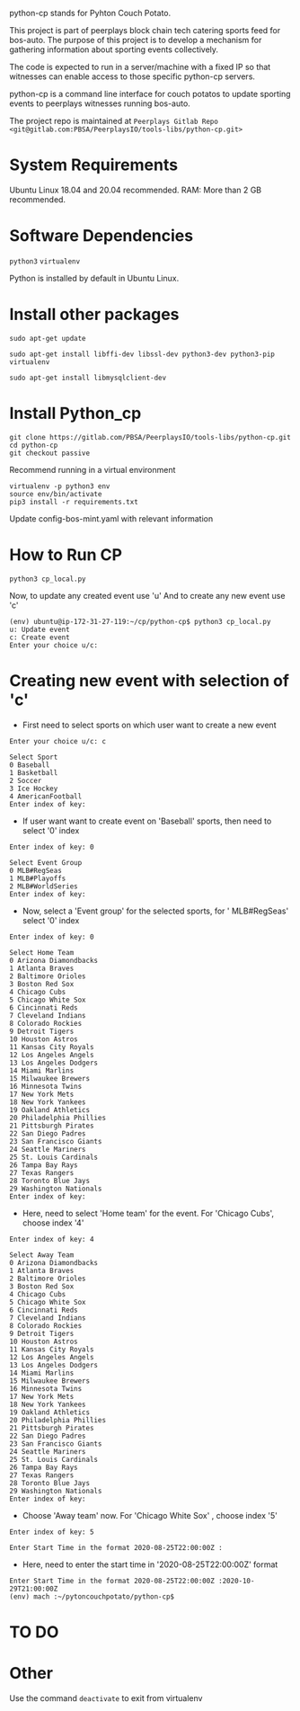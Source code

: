 python-cp stands for Pyhton Couch Potato.

This project is part of peerplays block chain tech catering sports feed for bos-auto. 
The purpose of this project is to develop a mechanism for gathering information about sporting events collectively.

The code is expected to run in a server/machine with a fixed IP so that witnesses can enable access to those specific python-cp servers.

python-cp is a command line interface for couch potatos to update sporting events to peerplays witnesses running bos-auto.

The project repo is maintained at `Peerplays Gitlab Repo <git@gitlab.com:PBSA/PeerplaysIO/tools-libs/python-cp.git>`

System Requirements
==================
Ubuntu Linux 18.04 and 20.04 recommended.
RAM: More than 2 GB recommended.

Software Dependencies
====================
`python3`
`virtualenv`

Python is installed by default in Ubuntu Linux.

Install other packages
=======================

`sudo apt-get update`

`sudo apt-get install libffi-dev libssl-dev python3-dev python3-pip virtualenv`

`sudo apt-get install libmysqlclient-dev`

Install Python_cp
=======
```
git clone https://gitlab.com/PBSA/PeerplaysIO/tools-libs/python-cp.git
cd python-cp
git checkout passive
```

Recommend running in a virtual environment

```
virtualenv -p python3 env
source env/bin/activate
pip3 install -r requirements.txt
```

Update config-bos-mint.yaml with relevant information

How to Run CP
==========
```
python3 cp_local.py
```
Now, to update any created event use 'u' And 
to create any new event use 'c'

```
(env) ubuntu@ip-172-31-27-119:~/cp/python-cp$ python3 cp_local.py
u: Update event
c: Create event
Enter your choice u/c:

```

Creating new event with selection of 'c'
=======================================

- First need to select sports on which user want to create a new event

```
Enter your choice u/c: c

Select Sport
0 Baseball
1 Basketball
2 Soccer
3 Ice Hockey
4 AmericanFootball
Enter index of key:
```

- If user want want to create event on 'Baseball' sports, then need to select '0' index

```
Enter index of key: 0

Select Event Group
0 MLB#RegSeas
1 MLB#Playoffs
2 MLB#WorldSeries
Enter index of key:
```
- Now, select a 'Event group' for the selected sports, for ' MLB#RegSeas' select '0' index

```
Enter index of key: 0

Select Home Team
0 Arizona Diamondbacks
1 Atlanta Braves
2 Baltimore Orioles
3 Boston Red Sox
4 Chicago Cubs
5 Chicago White Sox
6 Cincinnati Reds
7 Cleveland Indians
8 Colorado Rockies
9 Detroit Tigers
10 Houston Astros
11 Kansas City Royals
12 Los Angeles Angels
13 Los Angeles Dodgers
14 Miami Marlins
15 Milwaukee Brewers
16 Minnesota Twins
17 New York Mets
18 New York Yankees
19 Oakland Athletics
20 Philadelphia Phillies
21 Pittsburgh Pirates
22 San Diego Padres
23 San Francisco Giants
24 Seattle Mariners
25 St. Louis Cardinals
26 Tampa Bay Rays
27 Texas Rangers
28 Toronto Blue Jays
29 Washington Nationals
Enter index of key:
```
- Here, need to select 'Home team' for the event. For 'Chicago Cubs', choose index '4'

```
Enter index of key: 4

Select Away Team
0 Arizona Diamondbacks
1 Atlanta Braves
2 Baltimore Orioles
3 Boston Red Sox
4 Chicago Cubs
5 Chicago White Sox
6 Cincinnati Reds
7 Cleveland Indians
8 Colorado Rockies
9 Detroit Tigers
10 Houston Astros
11 Kansas City Royals
12 Los Angeles Angels
13 Los Angeles Dodgers
14 Miami Marlins
15 Milwaukee Brewers
16 Minnesota Twins
17 New York Mets
18 New York Yankees
19 Oakland Athletics
20 Philadelphia Phillies
21 Pittsburgh Pirates
22 San Diego Padres
23 San Francisco Giants
24 Seattle Mariners
25 St. Louis Cardinals
26 Tampa Bay Rays
27 Texas Rangers
28 Toronto Blue Jays
29 Washington Nationals
Enter index of key:
```

- Choose 'Away team' now. For 'Chicago White Sox' , choose index '5'

```
Enter index of key: 5

Enter Start Time in the format 2020-08-25T22:00:00Z :
```

- Here, need to enter the start time in '2020-08-25T22:00:00Z' format
```
Enter Start Time in the format 2020-08-25T22:00:00Z :2020-10-29T21:00:00Z
(env) mach :~/pytoncouchpotato/python-cp$
```



TO DO
=====


Other
=====
Use the command `deactivate` to exit from virtualenv
